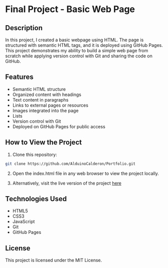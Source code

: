 # Final Project - Basic Web Page

## Description
In this project, I created a basic webpage using HTML. The page is structured with semantic HTML tags, and it is deployed using GitHub Pages. This project demonstrates my ability to build a simple web page from scratch while applying version control with Git and sharing the code on GitHub.

## Features
- Semantic HTML structure 
- Organized content with headings 
- Text content in paragraphs 
- Links to external pages or resources
- Images integrated into the page
- Lists
- Version control with Git
- Deployed on GitHub Pages for public access

## How to View the Project
1. Clone this repository: 
```bash
git clone https://github.com/AlduinoCalderon/Portfolio.git
```
2. Open the index.html file in any web browser to view the project locally.

3. Alternatively, visit the live version of the project [here](https://alduinocalderon.github.io/Portfolio/)


## Technologies Used
- HTML5
- CSS3
- JavaScript
- Git
- GitHub Pages
## License
This project is licensed under the MIT License.